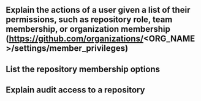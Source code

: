 ## Explain the actions of a user given a list of their permissions, such as repository role, team membership, or organization membership (https://github.com/organizations/<ORG_NAME>/settings/member_privileges)

## List the repository membership options

## Explain audit access to a repository
